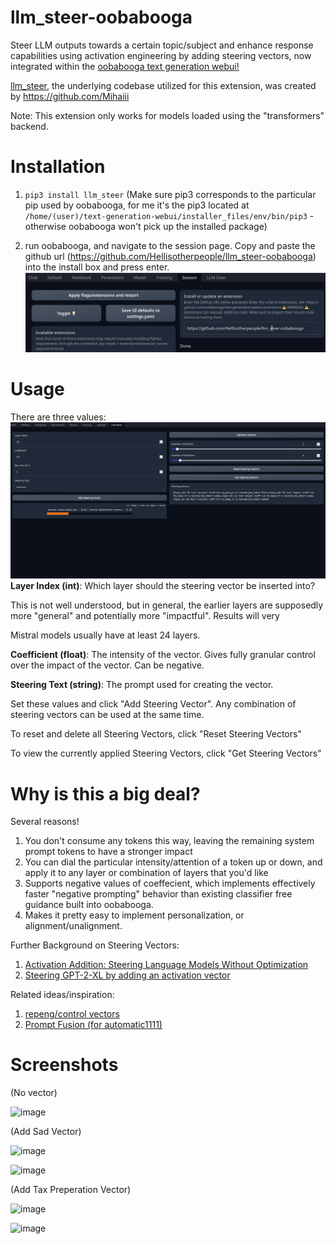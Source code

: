 # llm_steer-oobabooga
Steer LLM outputs towards a certain topic/subject and enhance response capabilities using activation engineering by adding steering vectors, now integrated within the [oobabooga text generation webui!](https://github.com/oobabooga/text-generation-webui)

[llm_steer](https://github.com/Mihaiii/llm_steer), the underlying codebase utilized for this extension, was created by https://github.com/Mihaiii

Note: This extension only works for models loaded using the "transformers" backend. 

# Installation

1.   ```pip3 install llm_steer``` (Make sure pip3 corresponds to the particular pip used by oobabooga, for me it's the pip3 located at ```/home/(user)/text-generation-webui/installer_files/env/bin/pip3``` - otherwise oobabooga won't pick up the installed package)
  
2. run oobabooga, and navigate to the session page. Copy and paste the github url (https://github.com/Hellisotherpeople/llm_steer-oobabooga) into the install box and press enter.
  ![Screenshot from 2024-03-20 16-29-03.png](https://raw.githubusercontent.com/Hellisotherpeople/llm_steer-oobabooga/main/Screenshot%20from%202024-03-20%2016-29-03.png)




# Usage

There are three values: 
![Optimization Run](image.png)
**Layer Index (int)**: 
Which layer should the steering vector be inserted into? 

This is not well understood, but in general, the earlier layers are supposedly more "general" and potentially more "impactful". Results will very

Mistral models usually have at least 24 layers. 


**Coefficient (float)**:
The intensity of the vector. Gives fully granular control over the impact of the vector. Can be negative. 


**Steering Text (string)**: 
The prompt used for creating the vector.

Set these values and click "Add Steering Vector". Any combination of steering vectors can be used at the same time. 

To reset and delete all Steering Vectors, click "Reset Steering Vectors"

To view the currently applied Steering Vectors, click "Get Steering Vectors"


# Why is this a big deal?

Several reasons! 

1. You don't consume any tokens this way, leaving the remaining system prompt tokens to have a stronger impact
2. You can dial the particular intensity/attention of a token up or down, and apply it to any layer or combination of layers that you'd like
3. Supports negative values of coeffecient, which implements effectively faster "negative prompting" behavior than existing classifier free guidance built into oobabooga.
4. Makes it pretty easy to implement personalization, or alignment/unalignment.

Further Background on Steering Vectors:  
1. [Activation Addition: Steering Language Models Without Optimization](https://arxiv.org/abs/2308.10248)
2. [Steering GPT-2-XL by adding an activation vector](https://www.greaterwrong.com/posts/5spBue2z2tw4JuDCx/steering-gpt-2-xl-by-adding-an-activation-vector)

Related ideas/inspiration:

1. [repeng/control vectors](https://github.com/vgel/repeng)
2. [Prompt Fusion (for automatic1111)](https://github.com/ljleb/prompt-fusion-extension)

# Screenshots
(No vector)

![image](https://github.com/Hellisotherpeople/llm_steer-oobabooga/assets/12686966/3c24d58d-aae1-4d55-8560-09a6c294afb2)

(Add Sad Vector) 

![image](https://github.com/Hellisotherpeople/llm_steer-oobabooga/assets/12686966/e7d4d331-e7b2-4390-8e21-a8fa3d97672c)

![image](https://github.com/Hellisotherpeople/llm_steer-oobabooga/assets/12686966/375da759-e059-4168-bec2-d1b25dd9f476)

(Add Tax Preperation Vector)

![image](https://github.com/Hellisotherpeople/llm_steer-oobabooga/assets/12686966/0af98f35-23ed-414a-a1e8-96b8ea0b783b)

![image](https://github.com/Hellisotherpeople/llm_steer-oobabooga/assets/12686966/0d18e73b-8e2c-44c7-8f39-d33f8f154fed)


